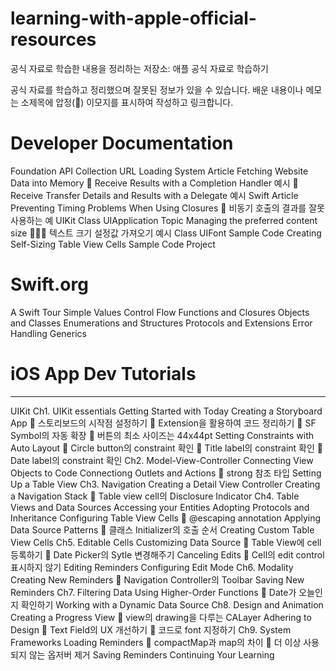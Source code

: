 # learning-with-apple-official-resources
 공식 자료로 학습한 내용을 정리하는 저장소: 애플 공식 자료로 학습하기

공식 자료를 학습하고 정리했으며 잘못된 정보가 있을 수 있습니다.
배운 내용이나 메모는 소제목에 압정(📌) 이모지를 표시하여 작성하고 링크합니다.




# Developer Documentation
Foundation
API Collection URL Loading System
Article Fetching Website Data into Memory
📌 Receive Results with a Completion Handler 예시
📌 Receive Transfer Details and Results with a Delegate 예시
Swift
Article Preventing Timing Problems When Using Closures
📌 비동기 호출의 결과를 잘못 사용하는 예
UIKit
Class UIApplication
Topic Managing the preferred content size
🧑🏻‍💻 텍스트 크기 설정값 가져오기 예시
Class UIFont
Sample Code Creating Self-Sizing Table View Cells
Sample Code Project




 #  Swift.org
A Swift Tour
Simple Values
Control Flow
Functions and Closures
Objects and Classes
Enumerations and Structures
Protocols and Extensions
Error Handling
Generics




#  iOS App Dev Tutorials
---
UIKit
Ch1. UIKit essentials
Getting Started with Today
Creating a Storyboard App
📌 스토리보드의 시작점 설정하기
📌 Extension을 활용하여 코드 정리하기
📌 SF Symbol의 자동 확장
📌 버튼의 최소 사이즈는 44x44pt
Setting Constraints with Auto Layout
📌 Circle button의 constraint 확인
📌 Title label의 constraint 확인
📌 Date label의 constraint 확인
Ch2. Model-View-Controller
Connecting View Objects to Code
Connectiong Outlets and Actions
📌 strong 참조 타입
Setting Up a Table View
Ch3. Navigation
Creating a Detail View Controller
Creating a Navigation Stack
📌 Table view cell의 Disclosure Indicator
Ch4. Table Views and Data Sources
Accessing your Entities
Adopting Protocols and Inheritance
Configuring Table View Cells
📌 @escaping annotation
Applying Data Source Patterns
📌 클래스 Initializer의 호출 순서
Creating Custom Table View Cells
Ch5. Editable Cells
Customizing Data Source
📌 Table View에 cell 등록하기
📌 Date Picker의 Sytle 변경해주기
Canceling Edits
📌 Cell의 edit control 표시하지 않기
Editing Reminders
Configuring Edit Mode
Ch6. Modality
Creating New Reminders
📌 Navigation Controller의 Toolbar
Saving New Reminders
Ch7. Filtering Data
Using Higher-Order Functions
📌 Date가 오늘인지 확인하기
Working with a Dynamic Data Source
Ch8. Design and Animation
Creating a Progress View
📌 view의 drawing을 다루는 CALayer
Adhering to Design
📌 Text Field의 UX 개선하기
📌 코드로 font 지정하기
Ch9. System Frameworks
Loading Reminders
📌 compactMap과 map의 차이
📌 더 이상 사용되지 않는 옵저버 제거
Saving Reminders
Continuing Your Learning
